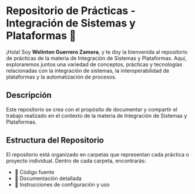 # Repositorio de Prácticas - Integración de Sistemas y Plataformas 🚀

¡Hola! Soy **Welinton Guerrero Zamora**, y te doy la bienvenida al repositorio de prácticas de la materia de Integración de Sistemas y Plataformas. Aquí, exploraremos juntos una variedad de conceptos, prácticas y tecnologías relacionadas con la integración de sistemas, la interoperabilidad de plataformas y la automatización de procesos.

## Descripción

Este repositorio se crea con el propósito de documentar y compartir el trabajo realizado en el contexto de la materia de Integración de Sistemas y Plataformas.

## Estructura del Repositorio

El repositorio está organizado en carpetas que representan cada práctica o proyecto individual. Dentro de cada carpeta, encontrarás:

- 📂 Código fuente
- 📄 Documentación detallada
- 📝 Instrucciones de configuración y uso

